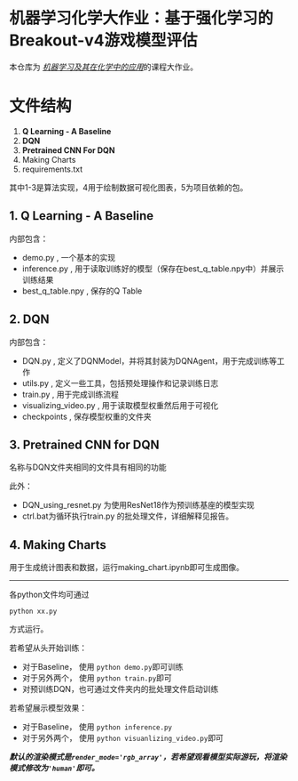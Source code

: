 # 机器学习化学大作业：基于强化学习的Breakout-v4游戏模型评估

本仓库为 [*机器学习及其在化学中的应用*](https://dean.pku.edu.cn/service/web/courseDetail.php?flag=1&zxjhbh=BZ2425101035370_17962)的课程大作业。

# 文件结构

1. **Q Learning - A Baseline**
2.  **DQN**
3.  **Pretrained CNN For DQN**
4.  Making Charts
5.  requirements.txt

其中1-3是算法实现，4用于绘制数据可视化图表，5为项目依赖的包。

## 1. Q Learning - A Baseline

内部包含：
- demo.py , 一个基本的实现
- inference.py , 用于读取训练好的模型（保存在best_q_table.npy中）并展示训练结果
- best_q_table.npy , 保存的Q Table

## 2. DQN

内部包含：
- DQN.py , 定义了DQNModel，并将其封装为DQNAgent，用于完成训练等工作
- utils.py , 定义一些工具，包括预处理操作和记录训练日志
- train.py , 用于完成训练流程
- visualizing_video.py , 用于读取模型权重然后用于可视化
- checkpoints , 保存模型权重的文件夹

## 3. Pretrained CNN for DQN
名称与DQN文件夹相同的文件具有相同的功能

此外：
- DQN_using_resnet.py 为使用ResNet18作为预训练基座的模型实现
- ctrl.bat为循环执行train.py 的批处理文件，详细解释见报告。

## 4. Making Charts
用于生成统计图表和数据，运行making_chart.ipynb即可生成图像。

---

各python文件均可通过
```
python xx.py
```
方式运行。

若希望从头开始训练：
- 对于Baseline， 使用 `python demo.py`即可训练
- 对于另外两个， 使用 `python train.py`即可
- 对预训练DQN，也可通过文件夹内的批处理文件启动训练

若希望展示模型效果：
- 对于Baseline， 使用 `python inference.py`
- 对于另外两个， 使用 `python visuanlizing_video.py`即可

***默认的渲染模式是`render_mode='rgb_array'`，若希望观看模型实际游玩，将渲染模式修改为`'human'`即可。***

